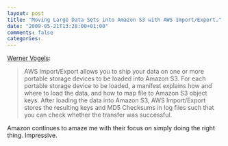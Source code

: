 ```yaml
---
layout: post
title: "Moving Large Data Sets into Amazon S3 with AWS Import/Export."
date: "2009-05-21T13:28:00+01:00"
comments: false
categories: 
---
```


<p><a href="http://www.allthingsdistributed.com/2009/05/amazon_import_export.html">Werner Vogels</a>:</p>

<blockquote>
<p>AWS Import/Export allows you to ship your data on one or more portable storage devices to be loaded into Amazon S3. For each portable storage device to be loaded, a manifest explains how and where to load the data, and how to map file to Amazon S3 object keys. After loading the data into Amazon S3, AWS Import/Export stores the resulting keys and MD5 Checksums in log files such that you can check whether the transfer was successful.</p>
</blockquote>

<p>Amazon continues to amaze me with their focus on simply doing the right thing. Impressive.</p>


